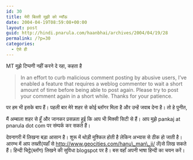 ```yaml
---
id: 30
title: मेरी बिल्ली मुझी को म्याँऊ
date: 2004-04-19T08:59:08+00:00
layout: post
guid: http://hindi.pnarula.com/haanbhai/archives/2004/04/19/28
permalink: /?p=30
categories:
  - ऐसे ही
---
```

MT मुझे टिप्पणी नहीं करने दे रहा, कहता है

> In an effort to curb malicious comment posting by abusive users, I&#8217;ve enabled a feature that requires a weblog commenter to wait a short amount of time before being able to post again. Please try to post your comment again in a short while. Thanks for your patience. 

पर हम भी इसके बाप हैं। पहली बार मेरे शहर से कोई ब्लॉगर मिला है और उन्हें जवाब देना है। तो हे पुनीत,

मैं अम्बाला शहर से हूँ और जानकर प्रसन्नता हुई कि आप भी मिक्सी सिटी से हैं। आप मुझे pankaj at pnarula dot com पर संम्पर्क कर सकते हैं।

देवनागरी में लिखना बड़ा आसान है। शुरू में थोड़ी मुश्किल होती है लेकिन अभ्यास से ठीक हो जाती है। आरम्भ में आप तख्ती(यहाँ से http://www.geocities.com/hanu\_man\_ji/ लें)से लिख सकते हैं। हिन्दी चिट्ठे(ब्लॉग) लिखने की सुविधा blogspot पर है। बस वहाँ अपनी भाषा हिन्दी का चयन करें।

